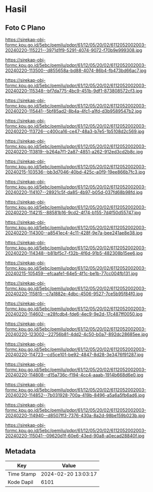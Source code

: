 # Hasil

## Foto C Plano

https://sirekap-obj-formc.kpu.go.id/5ebc/pemilu/pdpr/61/12/05/20/02/6112052002003-20240220-115221--3971d1f9-5291-4074-9072-f70b9e999308.jpg

https://sirekap-obj-formc.kpu.go.id/5ebc/pemilu/pdpr/61/12/05/20/02/6112052002003-20240220-113500--d855658a-bd88-4074-86b4-fb473bd66ac7.jpg

https://sirekap-obj-formc.kpu.go.id/5ebc/pemilu/pdpr/61/12/05/20/02/6112052002003-20240220-115348--bf7da775-4bc9-451b-9df1-873808572cf3.jpg

https://sirekap-obj-formc.kpu.go.id/5ebc/pemilu/pdpr/61/12/05/20/02/6112052002003-20240220-115441--5bf85ad2-8b4a-4fc1-a1fd-d3b9589547b2.jpg

https://sirekap-obj-formc.kpu.go.id/5ebc/pemilu/pdpr/61/12/05/20/02/6112052002003-20240220-113726--c400ca16-ce47-48a3-b7e5-1b5108d2c569.jpg

https://sirekap-obj-formc.kpu.go.id/5ebc/pemilu/pdpr/61/12/05/20/02/6112052002003-20240220-113819--b264a7f1-2a87-4851-a262-912ed3cd2b8c.jpg

https://sirekap-obj-formc.kpu.go.id/5ebc/pemilu/pdpr/61/12/05/20/02/6112052002003-20240215-103536--bb3d7046-40bd-425c-a0f9-19ee866b7fc3.jpg

https://sirekap-obj-formc.kpu.go.id/5ebc/pemilu/pdpr/61/12/05/20/02/6112052002003-20240220-114107--28921c5f-da85-4b97-b05d-037fd68b98fd.jpg

https://sirekap-obj-formc.kpu.go.id/5ebc/pemilu/pdpr/61/12/05/20/02/6112052002003-20240220-114215--88581b16-9cd2-4f74-b155-7d4f50d55747.jpg

https://sirekap-obj-formc.kpu.go.id/5ebc/pemilu/pdpr/61/12/05/20/02/6112052002003-20240220-114300--a8541ec4-4c11-428f-9e7a-bee241ae8e38.jpg

https://sirekap-obj-formc.kpu.go.id/5ebc/pemilu/pdpr/61/12/05/20/02/6112052002003-20240220-114348--b81bf5c7-f32b-4f6d-91b5-482308b15ee6.jpg

https://sirekap-obj-formc.kpu.go.id/5ebc/pemilu/pdpr/61/12/05/20/02/6112052002003-20240215-105459--efcaafe1-64e5-4f1c-be1b-77cc004fb131.jpg

https://sirekap-obj-formc.kpu.go.id/5ebc/pemilu/pdpr/61/12/05/20/02/6112052002003-20240220-115815--c7a1882e-4dbc-4506-9527-7ce5b95f84f0.jpg

https://sirekap-obj-formc.kpu.go.id/5ebc/pemilu/pdpr/61/12/05/20/02/6112052002003-20240220-114602--e28fcdb4-fde6-4ec9-9e2d-17c487ff0050.jpg

https://sirekap-obj-formc.kpu.go.id/5ebc/pemilu/pdpr/61/12/05/20/02/6112052002003-20240220-123002--22756b81-4dd2-4c50-b0a7-892dc28685ee.jpg

https://sirekap-obj-formc.kpu.go.id/5ebc/pemilu/pdpr/61/12/05/20/02/6112052002003-20240220-114723--cd5ce101-be92-4847-8d28-3e3476f91287.jpg

https://sirekap-obj-formc.kpu.go.id/5ebc/pemilu/pdpr/61/12/05/20/02/6112052002003-20240220-114808--d15a736c-f194-4cc4-aaab-1914b668d6e0.jpg

https://sirekap-obj-formc.kpu.go.id/5ebc/pemilu/pdpr/61/12/05/20/02/6112052002003-20240220-114852--7b031928-700a-419b-8496-a5a6a5fb6ad6.jpg

https://sirekap-obj-formc.kpu.go.id/5ebc/pemilu/pdpr/61/12/05/20/02/6112052002003-20240220-114940--d8507ff3-7376-430a-8a2d-98be159b023b.jpg

https://sirekap-obj-formc.kpu.go.id/5ebc/pemilu/pdpr/61/12/05/20/02/6112052002003-20240220-115041--09620d1f-60e6-43ed-90a8-a0ecad28840f.jpg


## Metadata

| Key        | Value               |
| ---------- | ------------------- |
| Time Stamp | 2024-02-20 13:03:17 |
| Kode Dapil | 6101                |



